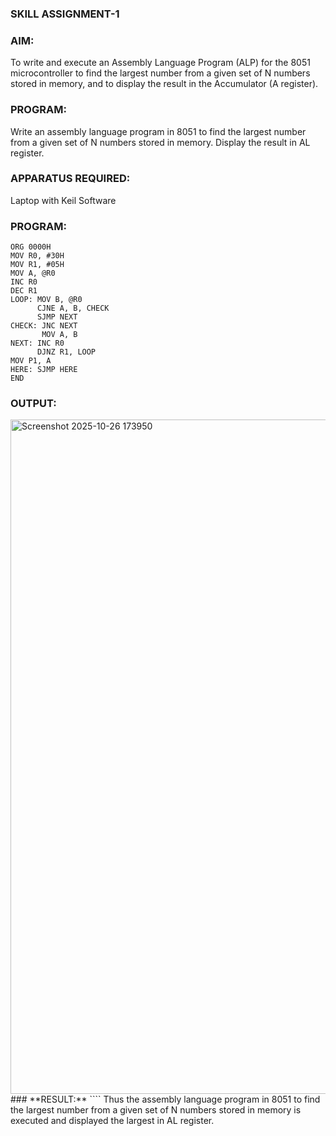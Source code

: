 ### **SKILL ASSIGNMENT-1**
### **AIM:**

To write and execute an Assembly Language Program (ALP) for the 8051 microcontroller to find the largest number from a given set of N numbers stored in memory, and to display the result in the Accumulator (A register).

### **PROGRAM:**
Write an assembly language program in 8051 to find the largest number from a given set of N numbers stored in memory. Display the result in AL register.

### **APPARATUS REQUIRED:**

Laptop with Keil Software

### **PROGRAM:**
```
ORG 0000H
MOV R0, #30H
MOV R1, #05H
MOV A, @R0
INC R0
DEC R1
LOOP: MOV B, @R0
      CJNE A, B, CHECK
      SJMP NEXT
CHECK: JNC NEXT     
       MOV A, B     
NEXT: INC R0
      DJNZ R1, LOOP
MOV P1, A           
HERE: SJMP HERE
END
```
### **OUTPUT:**
<img width="1484" height="1079" alt="Screenshot 2025-10-26 173950" src="https://github.com/user-attachments/assets/80b771fe-0471-45e2-8ecc-23ba962febeb" />
### **RESULT:**
````
Thus the assembly language program in 8051 to find the largest number from a given set of N numbers stored in memory is executed and displayed the largest in AL register.
